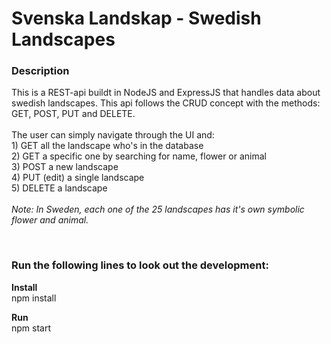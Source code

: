 # Svenska Landskap - Swedish Landscapes

### Description
This is a REST-api buildt in NodeJS and ExpressJS that handles data about swedish landscapes. 
This api follows the CRUD concept with the methods: GET, POST, PUT and DELETE. <br><br>
The user can simply navigate through the UI and: <br> 1) GET all the landscape who's in the database<br> 2) GET a specific one by searching for name, flower or animal<br> 3) POST a new landscape<br> 4) PUT (edit) a single landscape <br>5) DELETE a landscape
<br><br>*Note: In Sweden, each one of the 25 landscapes has it's own symbolic flower and animal.* 


<br>

### Run the following lines to look out the development:

**Install** 
<br>
npm install

**Run**
<br>
npm start